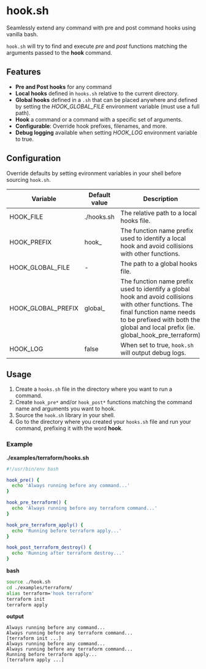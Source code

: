 # hook.sh

Seamlessly extend any command with pre and post command hooks using vanilla bash.

`hook.sh` will try to find and execute *pre* and *post* functions matching the arguments passed to the **hook** command.

## Features

- **Pre and Post hooks** for any command
- **Local hooks** defined in `hooks.sh` relative to the current directory.
- **Global hooks** defined in a `.sh` that can be placed anywhere and defined by setting the *HOOK_GLOBAL_FILE* environment variable (must use a full path).
- **Hook** a command or a command with a specific set of arguments.
- **Configurable**: Override hook prefixes, filenames, and more.
- **Debug logging** available when setting *HOOK_LOG* environment variable to true.

## Configuration

Override defaults by setting evironment variables in your shell before sourcing `hook.sh`.

Variable  | Default value  |  Description
--|---|--
HOOK_FILE  | ./hooks.sh  | The relative path to a local hooks file.
HOOK_PREFIX  | hook_  |  The function name prefix used to identify a local hook and avoid collisions with other functions.
HOOK_GLOBAL_FILE  | -  | The path to a global hooks file.
HOOK_GLOBAL_PREFIX  | global_  | The function name prefix used to identify a global hook and avoid collisions with other functions. The final function name needs to be prefixed with both the global and local prefix (ie. global_hook_pre_terraform)
HOOK_LOG  | false  | When set to true, `hook.sh` will output debug logs.

## Usage

1. Create a `hooks.sh` file in the directory where you want to run a command.
2. Create `hook_pre*` and/or `hook_post*` functions matching the command name and arguments you want to hook.
3. Source the `hook.sh` library in your shell.
4. Go to the directory where you created your `hooks.sh` file and run your command, prefixing it with the word **hook**.

### Example

**./examples/terraform/hooks.sh**
```bash
#!/usr/bin/env bash

hook_pre() {
  echo 'Always running before any command...'
}

hook_pre_terraform() {
  echo 'Always running before any terraform command...'
}

hook_pre_terraform_apply() {
  echo 'Running before terraform apply...'
}

hook_post_terraform_destroy() {
  echo 'Running after terraform destroy...'
}
```

**bash**
```bash
source ./hook.sh
cd ./examples/terraform/
alias terraform='hook terraform'
terraform init
terraform apply
```

**output**
```
Always running before any command...
Always running before any terraform command...
[terraform init ...]
Always running before any command...
Always running before any terraform command...
Running before terraform apply...
[terraform apply ...]
```
